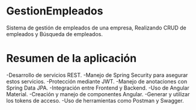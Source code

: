 # GestionEmpleados

Sistema de gestión de empleados de una empresa, Realizando CRUD de empleados y Búsqueda de empleados.

# Resumen de la aplicación

-Desarrollo de servicios REST.
-Manejo de Spring Security para asegurar estos servicios.
-Protección mediante JWT.
-Manejo de anotaciones con Spring Data JPA.
-Integración entre Frontend y Backend.
-Uso de Angular Material.
-Creación y manejo de componentes Angular.
-Generar y utilizar los tokens de acceso.
-Uso de herramientas como Postman y Swagger.




